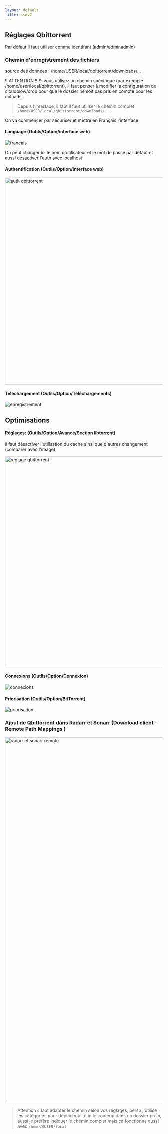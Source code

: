 ```yaml
---
layout: default
title: ssdv2
---
```

## Réglages Qbittorrent

Par défaut il faut utiliser comme identifant (admin/adminadmin)

### Chemin d'enregistrement des fichiers

source des données : /home/USER/local/qbittorrent/downloads/...

!! ATTENTION !!
Si vous utilisez un chemin spécifique (par exemple /home/user/local/qbittorrent), il faut penser à modifier la configuration de cloudplow/crop pour que le dossier ne soit pas pris en compte pour les uploads

> Depuis l'interface, il faut il faut utiliser le chemin complet `/home/USER/local/qbittorrent/downloads/...`  

On va commencer par sécuriser et mettre en Français l'interface 

#### Language   (Outils/Option/interface web)
![francais](https://user-images.githubusercontent.com/64525827/107520001-33f4d980-6bb1-11eb-8690-249c3723710c.png)

On peut changer ici le nom d'utilisateur et le mot de passe par défaut et aussi désactiver l'auth avec localhost
#### Authentification   (Outils/Option/interface web)
<img width="662" alt="auth qbittorrent" src="https://user-images.githubusercontent.com/64525827/149655235-21ce21aa-1b30-414d-8307-01ae51514dce.png">


#### Téléchargement   (Outils/Option/Téléchargements)
![enregistrement](https://user-images.githubusercontent.com/64525827/107518518-63a2e200-6baf-11eb-828b-2891a6c16588.png)


## Optimisations   


#### Réglages:   (Outils/Option/Avancé/Section libtorrent)
il faut désactiver l'utilisation du cache ainsi que d'autres changement (comparer avec l'image)

<img width="675" alt="reglage qbittorrent" src="https://user-images.githubusercontent.com/64525827/149655285-0102f79a-691d-4e9c-a213-4b9fc8a4de6c.png">


#### Connexions  (Outils/Option/Connexion)   
![connexions](https://user-images.githubusercontent.com/64525827/107518883-d2803b00-6baf-11eb-97da-bc94d2bc2baf.png)


#### Priorisation   (Outils/Option/BitTorrent)   

![priorisation](https://user-images.githubusercontent.com/64525827/107518996-f774ae00-6baf-11eb-9a90-31e456974b22.png)

### Ajout de Qbittorrent dans Radarr et Sonarr (Download client - Remote Path Mappings )

<img width="1171" alt="radarr et sonarr remote" src="https://user-images.githubusercontent.com/64525827/149655523-da7b2ce7-f9b5-400d-a334-f3d7579393e6.png">

> Attention il faut adapter le chemin selon vos réglages, perso j'utilise les catégories pour déplacer à la fin le contenu dans un dossier préci, aussi je préfère indiquer le chemin complet mais ça fonctionne aussi avec `/home/$USER/local` 



